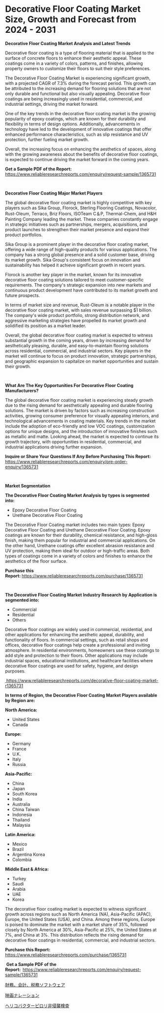 <p><h1>Decorative Floor Coating Market Size, Growth and Forecast from 2024 - 2031</h1></p><p><strong>Decorative Floor Coating Market Analysis and Latest Trends</strong></p>
<p><p>Decorative floor coating is a type of flooring material that is applied to the surface of concrete floors to enhance their aesthetic appeal. These coatings come in a variety of colors, patterns, and finishes, allowing property owners to customize their floors to suit their style preferences.</p><p>The Decorative Floor Coating Market is experiencing significant growth, with a projected CAGR of 7.3% during the forecast period. This growth can be attributed to the increasing demand for flooring solutions that are not only durable and functional but also visually appealing. Decorative floor coatings are being increasingly used in residential, commercial, and industrial settings, driving the market forward.</p><p>One of the key trends in the decorative floor coating market is the growing popularity of epoxy coatings, which are known for their durability and flexibility in terms of design options. Additionally, advancements in technology have led to the development of innovative coatings that offer enhanced performance characteristics, such as slip resistance and UV protection, further fueling market growth.</p><p>Overall, the increasing focus on enhancing the aesthetics of spaces, along with the growing awareness about the benefits of decorative floor coatings, is expected to continue driving the market forward in the coming years.</p></p>
<p><strong>Get a Sample PDF of the Report:&nbsp;</strong> <a href="https://www.reliableresearchreports.com/enquiry/request-sample/1365731">https://www.reliableresearchreports.com/enquiry/request-sample/1365731</a></p>
<p>&nbsp;</p>
<p><strong>Decorative Floor Coating Major Market Players</strong></p>
<p><p>The global decorative floor coating market is highly competitive with key players such as Sika Group, Florock, Sterling Flooring Coatings, Novacolor, Rust-Oleum, Terraco, Briz Floors, ISOTeam C＆P, Thermal-Chem, and H&H Painting Company leading the market. These companies constantly engage in strategic initiatives such as partnerships, mergers, acquisitions, and product launches to strengthen their market presence and expand their product portfolios.</p><p>Sika Group is a prominent player in the decorative floor coating market, offering a wide range of high-quality products for various applications. The company has a strong global presence and a solid customer base, driving its market growth. Sika Group's consistent focus on innovation and sustainability has helped it achieve significant growth in recent years.</p><p>Florock is another key player in the market, known for its innovative decorative floor coating solutions tailored to meet customer-specific requirements. The company's strategic expansion into new markets and continuous product development have contributed to its market growth and future prospects.</p><p>In terms of market size and revenue, Rust-Oleum is a notable player in the decorative floor coating market, with sales revenue surpassing $1 billion. The company's wide product portfolio, strong distribution network, and aggressive marketing strategies have propelled its market growth and solidified its position as a market leader.</p><p>Overall, the global decorative floor coating market is expected to witness substantial growth in the coming years, driven by increasing demand for aesthetically pleasing, durable, and easy-to-maintain flooring solutions across residential, commercial, and industrial sectors. Key players in the market will continue to focus on product innovation, strategic partnerships, and geographic expansion to capitalize on market opportunities and sustain their growth.</p></p>
<p>&nbsp;</p>
<p><strong>What Are The Key Opportunities For Decorative Floor Coating Manufacturers?</strong></p>
<p><p>The global decorative floor coating market is experiencing steady growth due to the rising demand for aesthetically appealing and durable flooring solutions. The market is driven by factors such as increasing construction activities, growing consumer preference for visually appealing interiors, and technological advancements in coating materials. Key trends in the market include the adoption of eco-friendly and low VOC coatings, customization options for unique designs, and the introduction of innovative finishes such as metallic and matte. Looking ahead, the market is expected to continue its growth trajectory, with opportunities in residential, commercial, and industrial applications driving further expansion.</p></p>
<p><strong>Inquire or Share Your Questions If Any Before Purchasing This Report:</strong> <a href="https://www.reliableresearchreports.com/enquiry/pre-order-enquiry/1365731">https://www.reliableresearchreports.com/enquiry/pre-order-enquiry/1365731</a></p>
<p>&nbsp;</p>
<p><strong>Market Segmentation</strong></p>
<p><strong>The Decorative Floor Coating Market Analysis by types is segmented into:</strong></p>
<p><ul><li>Epoxy Decorative Floor Coating</li><li>Urethane Decorative Floor Coating</li></ul></p>
<p><p>The Decorative Floor Coating market includes two main types: Epoxy Decorative Floor Coating and Urethane Decorative Floor Coating. Epoxy coatings are known for their durability, chemical resistance, and high-gloss finish, making them popular for industrial and commercial applications. On the other hand, Urethane coatings offer excellent abrasion resistance and UV protection, making them ideal for outdoor or high-traffic areas. Both types of coatings come in a variety of colors and finishes to enhance the aesthetics of the floor surface.</p></p>
<p><strong>Purchase this Report:&nbsp;</strong><a href="https://www.reliableresearchreports.com/purchase/1365731">https://www.reliableresearchreports.com/purchase/1365731</a></p>
<p>&nbsp;</p>
<p><strong>The Decorative Floor Coating Market Industry Research by Application is segmented into:</strong></p>
<p><ul><li>Commercial</li><li>Residential</li><li>Others</li></ul></p>
<p><p>Decorative floor coatings are widely used in commercial, residential, and other applications for enhancing the aesthetic appeal, durability, and functionality of floors. In commercial settings, such as retail shops and offices, decorative floor coatings help create a professional and inviting atmosphere. In residential environments, homeowners use these coatings to add style and protection to their floors. Other applications may include industrial spaces, educational institutions, and healthcare facilities where decorative floor coatings are used for safety, hygiene, and design purposes.</p></p>
<p><a href="https://www.reliableresearchreports.com/decorative-floor-coating-market-r1365731">&nbsp;https://www.reliableresearchreports.com/decorative-floor-coating-market-r1365731</a></p>
<p><strong>In terms of Region, the Decorative Floor Coating Market Players available by Region are:</strong></p>
<p>
    <p> <strong> North America: </strong>
        <ul>
            <li>United States</li>
            <li>Canada</li>
        </ul>
        </p> 
    <p> <strong> Europe: </strong>
        <ul>
            <li>Germany</li>
            <li>France</li>
            <li>U.K.</li>
            <li>Italy</li>
            <li>Russia</li>
        </ul>
        </p> 
    <p> <strong> Asia-Pacific: </strong>
        <ul>
            <li>China</li>
            <li>Japan</li>
            <li>South Korea</li>
            <li>India</li>
            <li>Australia</li>
            <li>China Taiwan</li>
            <li>Indonesia</li>
            <li>Thailand</li>
            <li>Malaysia</li>
        </ul>
        </p> 
    <p> <strong> Latin America: </strong>
        <ul>
            <li>Mexico</li>
            <li>Brazil</li>
            <li>Argentina Korea</li>
            <li>Colombia</li>
        </ul>
        </p> 
    <p> <strong> Middle East & Africa: </strong>
        <ul>
            <li>Turkey</li>
            <li>Saudi</li>
            <li>Arabia</li>
            <li>UAE</li>
            <li>Korea</li>
        </ul>
    </p>
    </p>
<p><p>The decorative floor coating market is expected to witness significant growth across regions such as North America (NA), Asia-Pacific (APAC), Europe, the United States (USA), and China. Among these regions, Europe is poised to dominate the market with a market share of 35%, followed closely by North America at 30%, Asia-Pacific at 25%, the United States at 7%, and China at 3%. This distribution reflects the rising demand for decorative floor coatings in residential, commercial, and industrial sectors.</p></p>
<p><strong>Purchase this Report: </strong><a href="https://www.reliableresearchreports.com/purchase/1365731">https://www.reliableresearchreports.com/purchase/1365731</a></p>
<p>&nbsp;<strong>Get a Sample PDF of the Report:&nbsp;&nbsp;</strong><a href="https://www.reliableresearchreports.com/enquiry/request-sample/1365731">https://www.reliableresearchreports.com/enquiry/request-sample/1365731</a></p>
<p><strong></strong></p>
<p><p><a href="https://medium.com/@lauriank/%E3%83%95%E3%82%A1%E3%82%A4%E3%83%8A%E3%83%B3%E3%82%B9-%E4%BC%9A%E8%A8%88-%E7%A8%8E%E5%8B%99%E3%82%BD%E3%83%95%E3%83%88%E3%82%A6%E3%82%A7%E3%82%A2%E5%B8%82%E5%A0%B4%E8%AA%BF%E6%9F%BB%E3%83%AC%E3%83%9D%E3%83%BC%E3%83%88-%E3%81%9D%E3%81%AE%E6%AD%B4%E5%8F%B2%E3%81%A8%E4%BA%88%E6%B8%AC2024%E5%B9%B4%E3%81%8B%E3%82%892031%E5%B9%B4%E3%81%BE%E3%81%A7-92def4ab6d2b">財務、会計、税務ソフトウェア</a></p><p><a href="https://medium.com/@carolynsparkly/%E6%98%A0%E7%94%BB%E5%A3%B0%E3%81%AE%E3%82%AA%E3%83%BC%E3%83%90%E3%83%BC%E3%83%9E%E3%83%BC%E3%82%B1%E3%83%83%E3%83%88%E3%81%AE%E6%B4%9E%E5%AF%9F-%E5%B8%82%E5%A0%B4%E3%81%AE%E3%83%88%E3%83%AC%E3%83%B3%E3%83%89-%E6%88%90%E9%95%B7-2024%E5%B9%B4%E3%81%8B%E3%82%892031%E5%B9%B4%E3%81%AE%E4%BA%88%E6%B8%AC-f2e9072cda5a">映画ナレーション</a></p><p><a href="https://medium.com/@rocklobster885/%E3%83%98%E3%83%AA%E3%82%B3%E3%83%90%E3%82%AF%E3%82%BF%E3%83%BC%E3%83%94%E3%83%AD%E3%83%AA%E3%81%AE%E9%9D%9E%E4%BE%B5%E8%A5%B2%E6%80%A7%E3%83%86%E3%82%B9%E3%83%88%E3%81%AE%E5%B8%82%E5%A0%B4%E8%AA%BF%E6%9F%BB%E3%83%AC%E3%83%9D%E3%83%BC%E3%83%88-%E3%81%9D%E3%81%AE%E6%AD%B4%E5%8F%B2%E3%81%A8%E4%BA%88%E6%B8%AC2031%E5%B9%B4%E3%81%BE%E3%81%A72031%E5%B9%B4%E3%81%BE%E3%81%A7-6613bbf164f8">ヘリコバクターピロリ非侵襲検査</a></p></p>